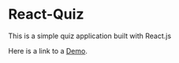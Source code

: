 # React-Quiz
This is a simple quiz application built with React.js

Here is a link to a [Demo](https://vccentric.github.io/React-Quiz/).